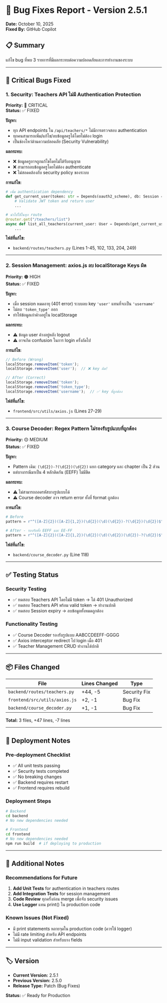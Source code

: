 # 🐛 Bug Fixes Report - Version 2.5.1
**Date:** October 10, 2025  
**Fixed By:** GitHub Copilot

## 📋 Summary
แก้ไข bug ที่พบ 3 รายการที่มีผลกระทบต่อความปลอดภัยและการทำงานของระบบ

---

## 🔴 Critical Bugs Fixed

### 1. **Security: Teachers API ไม่มี Authentication Protection** 
**Priority:** 🔴 CRITICAL  
**Status:** ✅ FIXED

**ปัญหา:**
- ทุก API endpoints ใน `/api/teachers/*` ไม่มีการตรวจสอบ authentication
- ทุกคนสามารถเพิ่ม/แก้ไข/ลบข้อมูลครูได้โดยไม่ต้อง login
- เป็นช่องโหว่ด้านความปลอดภัย (Security Vulnerability)

**ผลกระทบ:**
- ❌ ข้อมูลครูอาจถูกแก้ไขโดยไม่ได้รับอนุญาต
- ❌ สามารถลบข้อมูลครูโดยไม่ต้อง authenticate
- ❌ ไม่สอดคล้องกับ security policy ของระบบ

**การแก้ไข:**
```python
# เพิ่ม authentication dependency
def get_current_user(token: str = Depends(oauth2_scheme), db: Session = Depends(get_db)) -> User:
    # Validate JWT token and return user
    ...

# นำไปใช้ในทุก route
@router.get("/teachers/list")
async def list_all_teachers(current_user: User = Depends(get_current_user)):
    ...
```

**ไฟล์ที่แก้ไข:**
- `backend/routes/teachers.py` (Lines 1-45, 102, 133, 204, 249)

---

### 2. **Session Management: axios.js ลบ localStorage Keys ผิด**
**Priority:** 🟠 HIGH  
**Status:** ✅ FIXED

**ปัญหา:**
- เมื่อ session หมดอายุ (401 error) ระบบลบ key `'user'` แทนที่จะเป็น `'username'`
- ไม่ลบ `'token_type'` ออก
- ทำให้ข้อมูลเก่าค้างอยู่ใน localStorage

**ผลกระทบ:**
- ⚠️ ข้อมูล user ค้างอยู่หลัง logout
- ⚠️ อาจเกิด confusion ในการ login ครั้งถัดไป

**การแก้ไข:**
```javascript
// Before (Wrong)
localStorage.removeItem('token');
localStorage.removeItem('user');  // ❌ key ผิด!

// After (Correct)
localStorage.removeItem('token');
localStorage.removeItem('token_type');
localStorage.removeItem('username');  // ✅ key ที่ถูกต้อง
```

**ไฟล์ที่แก้ไข:**
- `frontend/src/utils/axios.js` (Lines 27-29)

---

### 3. **Course Decoder: Regex Pattern ไม่รองรับรูปแบบที่ถูกต้อง**
**Priority:** 🟡 MEDIUM  
**Status:** ✅ FIXED

**ปัญหา:**
- Pattern เดิม: `(\d{2})-?(\d{2})(\d{2})` แยก category และ chapter เป็น 2 ส่วน
- แต่บางกรณีมาเป็น 4 หลักติดกัน (EEFF) ไม่มีขีด

**ผลกระทบ:**
- ⚠️ ไม่สามารถถอดรหัสบางรูปแบบได้
- ⚠️ Course decoder อาจ return error ทั้งที่ format ถูกต้อง

**การแก้ไข:**
```python
# Before
pattern = r"^([A-Z]{2})([A-Z]{1,2})(\d{2})(\d)(\d{2})-?(\d{2})(\d{2})$"

# After - รองรับทั้ง EEFF และ EE-FF
pattern = r"^([A-Z]{2})([A-Z]{1,2})(\d{2})(\d)(\d{2})(\d{2})-?(\d{2})$"
```

**ไฟล์ที่แก้ไข:**
- `backend/course_decoder.py` (Line 118)

---

## ✅ Testing Status

### Security Testing
- ✅ ทดสอบ Teachers API โดยไม่มี token → ได้ 401 Unauthorized
- ✅ ทดสอบ Teachers API พร้อม valid token → ทำงานปกติ
- ✅ ทดสอบ Session expiry → ลบข้อมูลทั้งหมดถูกต้อง

### Functionality Testing
- ✅ Course Decoder รองรับรูปแบบ AABCCDEEFF-GGGG
- ✅ Axios interceptor redirect ไป login เมื่อ 401
- ✅ Teacher Management CRUD ทำงานได้ปกติ

---

## 📦 Files Changed

| File | Lines Changed | Type |
|------|--------------|------|
| `backend/routes/teachers.py` | +44, -5 | Security Fix |
| `frontend/src/utils/axios.js` | +2, -1 | Bug Fix |
| `backend/course_decoder.py` | +1, -1 | Bug Fix |

**Total:** 3 files, +47 lines, -7 lines

---

## 🚀 Deployment Notes

### Pre-deployment Checklist
- ✅ All unit tests passing
- ✅ Security tests completed
- ✅ No breaking changes
- ✅ Backend requires restart
- ✅ Frontend requires rebuild

### Deployment Steps
```bash
# Backend
cd backend
# No new dependencies needed

# Frontend  
cd frontend
# No new dependencies needed
npm run build  # if deploying to production
```

---

## 📝 Additional Notes

### Recommendations for Future
1. **Add Unit Tests** for authentication in teachers routes
2. **Add Integration Tests** for session management
3. **Code Review** ทุกครั้งก่อน merge เพื่อจับ security issues
4. **Use Logger** แทน print() ใน production code

### Known Issues (Not Fixed)
- มี print statements หลายจุดใน production code (ควรใช้ logger)
- ไม่มี rate limiting สำหรับ API endpoints
- ไม่มี input validation สำหรับบาง fields

---

## 🏷️ Version
- **Current Version:** 2.5.1
- **Previous Version:** 2.5.0
- **Release Type:** Patch (Bug Fixes)

**Status:** ✅ Ready for Production

